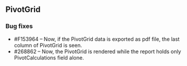 ## PivotGrid

### Bug fixes

* \#F153964 – Now, if the PivotGrid data is exported as pdf file, the last column of PivotGrid is seen.
* \#268862  – Now, the PivotGrid is rendered while the report holds only PivotCalculations field alone.

